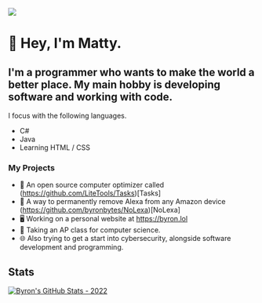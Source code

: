 ![](https://komarev.com/ghpvc/?username=byronbytes)

# 👋 Hey, I'm Matty. 
## I'm a programmer who wants to make the world a better place. My main hobby is developing software and working with code.


I focus with the following languages.

- C#
- Java
- Learning HTML / CSS

### My Projects
- 🧹 An open source computer optimizer called (https://github.com/LiteTools/Tasks)[Tasks]
- 🚫 A way to permanently remove Alexa from any Amazon device (https://github.com/byronbytes/NoLexa)[NoLexa]
- 🖥 Working on a personal website at https://byron.lol
- 🏫 Taking an AP class for computer science.
- 🌐 Also trying to get a start into cybersecurity, alongside software development and programming.


## Stats
[![Byron's GitHub Stats - 2022](https://github-readme-stats-one-bice.vercel.app/api?username=byronbytes&include_all_commits=true&count_private=true&role=OWNER,ORGANIZATION_MEMBER,COLLABORATOR&theme=aura)](https://github.com/anuraghazra/github-readme-stats)


